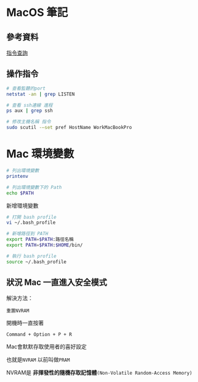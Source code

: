 # MacOS 筆記

## 參考資料

[指令查詢](https://ss64.com/osx/)

## 操作指令

```bash
# 查看監聽的port
netstat -an | grep LISTEN

# 查看 ssh連線 進程
ps aux | grep ssh

# 修改主機名稱 指令
sudo scutil -—set pref HostName WorkMacBookPro
```

# Mac 環境變數
```bash
# 列出環境變數
printenv

# 列出環境變數下的 Path
echo $PATH
```

新增環境變數

```bash
# 打開 bash profile
vi ~/.bash_profile

# 新增路徑到 PATH
export PATH=$PATH:路徑名稱
export PATH=$PATH:$HOME/bin/

# 執行 bash profile
source ~/.bash_profile
```

## 狀況 Mac 一直進入安全模式

解決方法：
```
重置NVRAM
```

開機時一直按著

	Command + Option + P + R

Mac會默默存取使用者的喜好設定

也就是`NVRAM` 以前叫做`PRAM`

NVRAM是 **非揮發性的隨機存取記憶體**`(Non-Volatile Random-Access Memory)`

